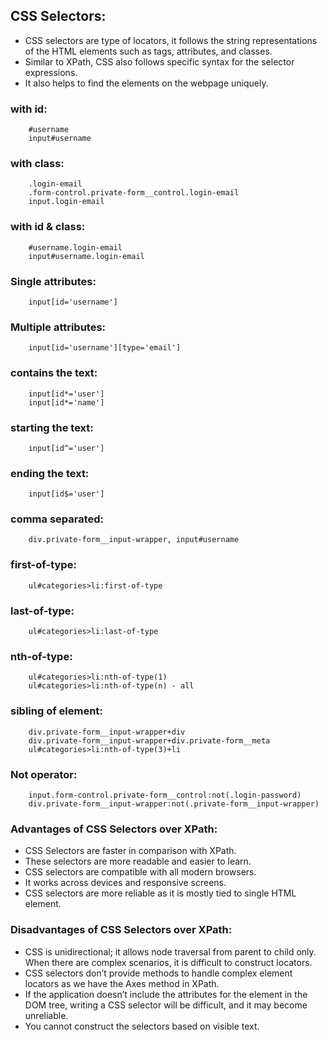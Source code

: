 ## CSS Selectors:
- CSS selectors are type of locators, it follows the string representations of the HTML elements such as 
  tags, attributes, and classes. 
- Similar to XPath, CSS also follows specific syntax for the selector expressions. 
- It also helps to find the elements on the webpage uniquely.


### with id:
```
    #username
    input#username
```

### with class:
```
    .login-email
    .form-control.private-form__control.login-email
    input.login-email
```


### with id & class:
```
    #username.login-email
    input#username.login-email
```


### Single attributes: 
```
    input[id='username']
```


### Multiple attributes: 
```
    input[id='username'][type='email']
```


### contains the text:
```
    input[id*='user']
    input[id*='name']
```


### starting the text: 
```
    input[id^='user']
```


### ending the text:
```
    input[id$='user']
```


### comma separated:
```
    div.private-form__input-wrapper, input#username
```


### first-of-type:
```
    ul#categories>li:first-of-type
```


### last-of-type:
```
    ul#categories>li:last-of-type
```


### nth-of-type:
```
    ul#categories>li:nth-of-type(1)
    ul#categories>li:nth-of-type(n) - all
```


### sibling of element:
```
    div.private-form__input-wrapper+div
    div.private-form__input-wrapper+div.private-form__meta
    ul#categories>li:nth-of-type(3)+li
```


### Not operator:
```
    input.form-control.private-form__control:not(.login-password)
    div.private-form__input-wrapper:not(.private-form__input-wrapper)
```



### Advantages of CSS Selectors over XPath:
- CSS Selectors are faster in comparison with XPath.
- These selectors are more readable and easier to learn.
- CSS selectors are compatible with all modern browsers.
- It works across devices and responsive screens.
- CSS selectors are more reliable as it is mostly tied to single HTML element.


### Disadvantages of CSS Selectors over XPath:
- CSS is unidirectional; it allows node traversal from parent to child only. When there are complex scenarios, 
  it is difficult to construct locators.
- CSS selectors don’t provide methods to handle complex element locators as we have the Axes method in XPath.
- If the application doesn’t include the attributes for the element in the DOM tree, writing a CSS selector will 
  be difficult, and it may become unreliable.
- You cannot construct the selectors based on visible text.

